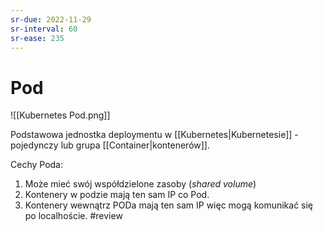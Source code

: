 ```yaml
---
sr-due: 2022-11-29
sr-interval: 60
sr-ease: 235
---
```


# Pod


![[Kubernetes Pod.png]]

Podstawowa jednostka deploymentu w [[Kubernetes|Kubernetesie]] - pojedynczy lub grupa [[Container|kontenerów]].

Cechy Poda:
1. Może mieć swój współdzielone zasoby (*shared volume*)
2. Kontenery w podzie mają ten sam IP co Pod.
3. Kontenery wewnątrz PODa mają ten sam IP więc mogą komunikać się po localhoście. 
#review